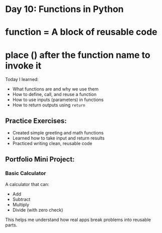 # Day 10: Functions in Python

# function = A block of reusable code
#           place () after the function name to invoke it

Today I learned:

- What functions are and why we use them
- How to define, call, and reuse a function
- How to use inputs (parameters) in functions
- How to return outputs using `return`

## Practice Exercises:
- Created simple greeting and math functions
- Learned how to take input and return results
- Practiced writing clean, reusable code

## Portfolio Mini Project:
### Basic Calculator
A calculator that can:
- Add
- Subtract
- Multiply
- Divide (with zero check)

This helps me understand how real apps break problems into reusable parts.
